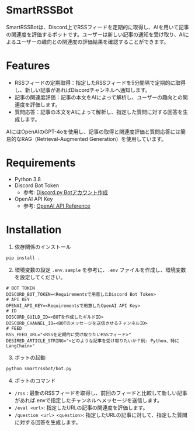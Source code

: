 # SmartRSSBot
SmartRSSBotは、Discord上でRSSフィードを定期的に取得し、AIを用いて記事の関連度を評価するボットです。ユーザーは新しい記事の通知を受け取り、AIによるユーザーの趣向との関連度の評価結果を確認することができます。

# Features
- RSSフィードの定期取得：指定したRSSフィードを5分間隔で定期的に取得し、新しい記事があればDiscordチャンネルへ通知します。
- 記事の関連度評価：記事の本文をAIによって解析し、ユーザーの趣向との関連度を評価します。
- 質問応答：記事の本文をAIによって解析し、指定した質問に対する回答を生成します。

AIにはOpenAIのGPT-4oを使用し、記事の取得と関連度評価と質問応答には簡易的なRAG（Retrieval-Augmented Generation）を使用しています。


# Requirements

- Python 3.8
- Discord Bot Token
  - 参考: [Discord.py Botアカウント作成](https://discordpy.readthedocs.io/ja/latest/discord.html)
- OpenAI API Key
    - 参考: [OpenAI API Reference](https://platform.openai.com/docs/api-reference/introduction)

# Installation

1. 依存関係のインストール
```bash
pip install .
```

2. 環境変数の設定
`.env.sample` を参考に、`.env` ファイルを作成し、環境変数を設定してください。
```
# BOT TOKEN
DISCORD_BOT_TOKEN=<Requirementsで用意したDiscord Bot Token>
# API KEY
OPENAI_API_KEY=<Requirementsで用意したOpenAI API Key>
# ID
DISCORD_GUILD_ID=<BOTを作成したギルドID>
DISCORD_CHANNEL_ID=<BOTのメッセージを送信させるチャンネルID>
# FEED
RSS_FEED_URL="<RSSを定期的に受け取りたいRSSフィード>"
DESIRED_ARTICLE_STRING="<どのような記事を受け取りたいか？例: Python、特にLangChain>"
```

3. ボットの起動
```bash
python smartrssbot/bot.py
```

4. ボットのコマンド
- `/rss` : 最新のRSSフィードを取得し、前回のフィードと比較して新しい記事があれば.envで指定したチャンネルへメッセージを送信します。
- `/eval <url>`: 指定したURLの記事の関連度を評価します。
- `/question <url> <question>`: 指定したURLの記事に対して、指定した質問に対する回答を生成します。
